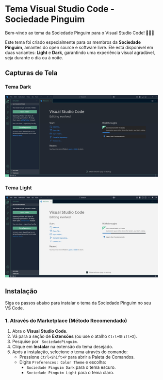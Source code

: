 # Tema Visual Studio Code - Sociedade Pinguim

Bem-vindo ao tema da Sociedade Pinguim para o Visual Studio Code! 🎨🧑‍💻

Este tema foi criado especialmente para os membros da **Sociedade Pinguim**, amantes do open source e software livre. Ele está disponível em duas variantes: **Light** e **Dark**, garantindo uma experiência visual agradável, seja durante o dia ou à noite.

## Capturas de Tela

### Tema Dark

![Tema Dark](https://github.com/sociedadePinguim/vscode-theme-da-Sociedade/blob/main/theme-darck.png)

### Tema Light

![Tema Light](https://github.com/sociedadePinguim/vscode-theme-da-Sociedade/blob/main/thema-ligt.png)

## Instalação

Siga os passos abaixo para instalar o tema da Sociedade Pinguim no seu VS Code.

### 1. Através do Marketplace (Método Recomendado)

1. Abra o **Visual Studio Code**.
2. Vá para a seção de **Extensões** (ou use o atalho `Ctrl+Shift+X`).
3. Pesquise por ` SociedadePinguim`.
4. Clique em **Instalar** na extensão do tema desejado.
5. Após a instalação, selecione o tema através do comando:
   - Pressione `Ctrl+Shift+P` para abrir a Paleta de Comandos.
   - Digite `Preferences: Color Theme` e escolha:
     - `Sociedade Pinguim Dark` para o tema escuro.
     - `Sociedade Pinguim Light` para o tema claro.


